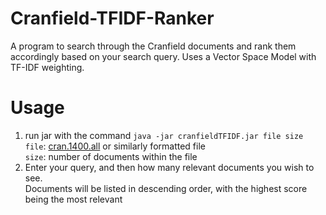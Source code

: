 # Cranfield-TFIDF-Ranker
A program to search through the Cranfield documents and rank them accordingly based on your search query.
Uses a Vector Space Model with TF-IDF weighting.

# Usage
1. run jar with the command 
```java -jar cranfieldTFIDF.jar file size```  
    ```file```: [cran.1400.all](http://ir.dcs.gla.ac.uk/resources/test_collections/cran/) or similarly formatted file  
    ```size```: number of documents within the file
2. Enter your query, and then how many relevant documents you wish to see.  
Documents will be listed in descending order, with the highest score being the most relevant
